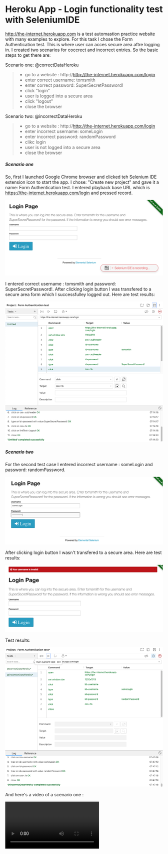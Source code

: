 # Heroku App - Login functionality test with SeleniumIDE


http://the-internet.herokuapp.com is a test automastion practice website with many examples to explore. For this task I chose the Form Authentication test. This is where user can acces secure area aftre logging in. I created two scenarios for coccrect and incorrect entries. So the basic steps to get there are:

Scenario one: @correctDataHeroku 
>- go to a website : http://http://the-internet.herokuapp.com/login
>- enter correct username: tomsmith
>- enter correct password: SuperSecretPassword!
>- click "login"
>- user is logged into a secure area
>- click "logout"
>- close the browser

Scenario two:  @incorrectDataHeroku
>- go to a website : http://http://the-internet.herokuapp.com/login
>- enter incorrect username: someLogin
>- enter incorrect password: randomPassword
>- clikc login
>- user is not logged into a secure area
>- close the browser


##### Scenario one

 So, first I launched Google Chrome browser and clicked teh Selenium IDE extension icon to start the app. I chose: "Create new project" and gave it a name: Form Authentication test. I entered playback base URL which is https://the-internet.herokuapp.com/login and pressed record. 
 
 ![](https://github.com/kkowalRepository/kkowal_portfolio/blob/master/Automated%20Testing/HerokuAppLogintestSeleniumIDE/images/loginTestStep1.png)
 
 I entered correct username : tomsmith and password: SuperSecretPassword!. After clicking login button I was transfered to a secure area form which I successfulley logged out. Here are test results:
 
 ![](https://github.com/kkowalRepository/kkowal_portfolio/blob/master/Automated%20Testing/HerokuAppLogintestSeleniumIDE/images/loginTestStep2.png)
 
 
 ##### Scenario two
 
  For the second test case I entered incorrect username : someLogin and password: randomPassword. 
  
  ![](https://github.com/kkowalRepository/kkowal_portfolio/blob/master/Automated%20Testing/HerokuAppLogintestSeleniumIDE/images/scenario2%20step1.png)
 
  After clicking login button I wasn't transfered to a secure area. Here are test results:
  
  ![](https://github.com/kkowalRepository/kkowal_portfolio/blob/master/Automated%20Testing/HerokuAppLogintestSeleniumIDE/images/scenario2%20step2.png)
  
  Test results:
  
  ![](https://github.com/kkowalRepository/kkowal_portfolio/blob/master/Automated%20Testing/HerokuAppLogintestSeleniumIDE/images/scenarioTwoResults.png)
 
 
 And here's a video of a scenario one  :
 
 ![](https://github.com/kkowalRepository/kkowal_portfolio/blob/master/Automated%20Testing/HerokuAppLogintestSeleniumIDE/images/herokuAppLoginTest%20SeleniumIDE480p.mov)
 
 
 
 

